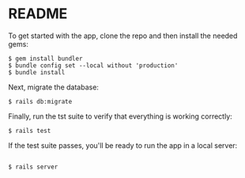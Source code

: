 # README

To get started with the app, clone the repo and then install the needed gems:

```
$ gem install bundler
$ bundle config set --local without 'production'
$ bundle install
```

Next, migrate the database:

```
$ rails db:migrate
```

Finally, run the tst suite to verify that everything is working correctly:

```
$ rails test
```

If the test suite passes, you'll be ready to run the app in a local server:

```

$ rails server
```
